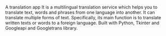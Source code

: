 
A translation app
It is a multilingual translation service which helps you to translate text, words and phrases from one language into another. It can translate multiple forms of text. Specifically, its main function is to translate written texts or words to a foreign language.
Built with Python, Tkinter and Googleapi and Googletrans library.
